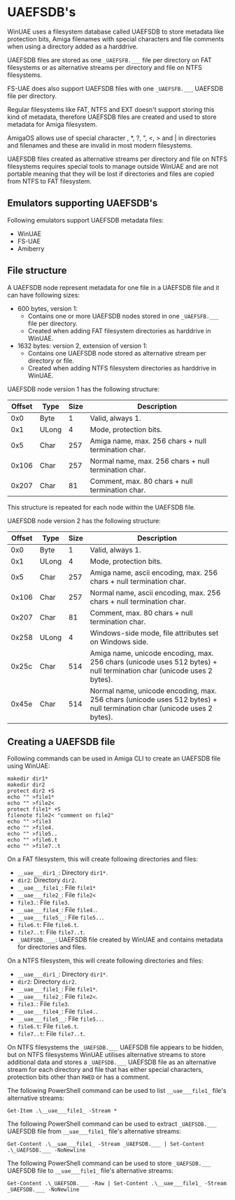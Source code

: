 ﻿# UAEFSDB's

WinUAE uses a filesystem database called UAEFSDB to store metadata like protection bits, Amiga filenames with special characters and file comments when using a directory added as a harddrive.

UAEFSDB files are stored as one `_UAEFSFB.___` file per directory on FAT filesystems or as alternative streams per directory and file on NTFS filesystems.

FS-UAE does also support UAEFSDB files with one `_UAEFSFB.___` UAEFSDB file per directory.

Regular filesystems like FAT, NTFS and EXT doesn't support storing this kind of metadata, therefore UAEFSDB files are created and used to store metadata for Amiga filesystem. 

AmigaOS allows use of special character \, *, ?, ", <, > and | in directories and filenames and these are invalid in most modern filesystems.

UAEFSDB files created as alternative streams per directory and file on NTFS filesystems requires special tools to manage outside WinUAE and are not portable meaning that they will be lost if directories and files are copied from NTFS to FAT filesystem.

## Emulators supporting UAEFSDB's

Following emulators support UAEFSDB metadata files:
- WinUAE
- FS-UAE
- Amiberry

## File structure

A UAEFSDB node represent metadata for one file in a UAEFSDB file and it can have following sizes:
- 600 bytes, version 1:
    - Contains one or more UAEFSDB nodes stored in one `_UAEFSFB.___` file per directory.
    - Created when adding FAT filesystem directories as harddrive in WinUAE.
- 1632 bytes: version 2, extension of version 1:
    - Contains one UAEFSDB node stored as alternative stream per directory or file.
    - Created when adding NTFS filesystem directories as harddrive in WinUAE.

UAEFSDB node version 1 has the following structure:

| Offset | Type  | Size | Description                                          |
|--------|-------|------|------------------------------------------------------|
| 0x0    | Byte  | 1    | Valid, always 1.                                     |
| 0x1    | ULong | 4    | Mode, protection bits.                               |
| 0x5    | Char  | 257  | Amiga name, max. 256 chars + null termination char.  |
| 0x106  | Char  | 257  | Normal name, max. 256 chars + null termination char. |
| 0x207  | Char  | 81   | Comment, max. 80 chars + null termination char.      |

This structure is repeated for each node within the UAEFSDB file.

UAEFSDB node version 2 has the following structure:

| Offset | Type  | Size | Description                                                                                                            |
|--------|-------|------|------------------------------------------------------------------------------------------------------------------------|
| 0x0    | Byte  | 1    | Valid, always 1.                                                                                                       |
| 0x1    | ULong | 4    | Mode, protection bits.                                                                                                 |
| 0x5    | Char  | 257  | Amiga name, ascii encoding, max. 256 chars + null termination char.                                                    |
| 0x106  | Char  | 257  | Normal name, ascii encoding, max. 256 chars + null termination char.                                                   |
| 0x207  | Char  | 81   | Comment, max. 80 chars + null termination char.                                                                             |
| 0x258  | ULong | 4    | Windows-side mode, file attributes set on Windows side.                                                                |
| 0x25c  | Char  | 514  | Amiga name, unicode encoding, max. 256 chars (unicode uses 512 bytes) + null termination char (unicode uses 2 bytes).  |
| 0x45e  | Char  | 514  | Normal name, unicode encoding, max. 256 chars (unicode uses 512 bytes) + null termination char (unicode uses 2 bytes). |

## Creating a UAEFSDB file

Following commands can be used in Amiga CLI to create an UAEFSDB file using WinUAE:
```
makedir dir1*
makedir dir2
protect dir2 +S
echo "" >file1*
echo "" >file2<
protect file1* +S
filenote file2< "comment on file2"
echo "" >file3
echo "" >file4.
echo "" >file5..
echo "" >file6.t
echo "" >file7..t
```

On a FAT filesystem, this will create following directories and files:
- `__uae___dir1_`: Directory `dir1*`.
- `dir2`: Directory `dir2`.
- `__uae___file1_`: File `file1*`
- `__uae___file2_`: File `file2<`
- `file3.`: File `file3`.
- `__uae___file4_`: File `file4.`.
- `__uae___file5__`: File `file5..`.
- `file6.t`: File `file6.t`.
- `file7..t`: File `file7..t`.
- `_UAEFSDB.___`: UAEFSDB file created by WinUAE and contains metadata for directories and files.

On a NTFS filesystem, this will create following directories and files:
- `__uae___dir1_`: Directory `dir1*`.
- `dir2`: Directory `dir2`.
- `__uae___file1_`: File `file1*`.
- `__uae___file2_`: File `file2<`.
- `file3.`: File `file3`.
- `__uae___file4_`: File `file4.`.
- `__uae___file5__`: File `file5..`.
- `file6.t`: File `file6.t`.
- `file7..t`: File `file7..t`.

On NTFS filesystems the `_UAEFSDB.___` UAEFSDB file appears to be hidden, but on NTFS filesystems WinUAE utilises alternative streams to store additional data and stores a `_UAEFSDB.___` UAEFSDB file as an alternative stream for each directory and file that has either special characters, protection bits other than `RWED` or has a comment.

The following PowerShell command can be used to list `__uae___file1_` file's alternative streams:
```
Get-Item .\__uae___file1_ -Stream *
```

The following PowerShell command can be used to extract `_UAEFSDB.___` UAEFSDB file from `__uae___file1_` file's alternative streams:
```
Get-Content .\__uae___file1_ -Stream _UAEFSDB.___ | Set-Content .\_UAEFSDB.___ -NoNewline
```

The following PowerShell command can be used to store `_UAEFSDB.___` UAEFSDB file to `__uae___file1_` file's alternative streams:
```
Get-Content .\_UAEFSDB.___ -Raw | Set-Content .\__uae___file1_ -Stream _UAEFSDB.___ -NoNewline
```